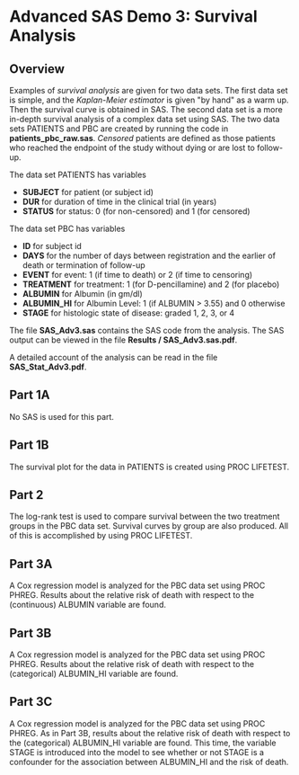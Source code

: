 Advanced SAS Demo 3: Survival Analysis
======================================

## Overview

Examples of *survival analysis* are given for two data sets. The first data set is simple, and the *Kaplan-Meier estimator* is given "by hand" as a warm up. Then the survival curve is obtained in SAS. The second data set is a more in-depth survival analysis of a complex data set using SAS. The two data sets PATIENTS and PBC are created by running the code in **patients_pbc_raw.sas**. *Censored* patients are defined as those patients who reached the endpoint of the study without dying or are lost to follow-up.

The data set PATIENTS has variables 

* **SUBJECT** for patient (or subject id)
* **DUR** for duration of time in the clinical trial (in years)
* **STATUS** for status: 0 (for non-censored) and 1 (for censored)

The data set PBC has variables

* **ID** for subject id
* **DAYS** for the number of days between registration and the earlier of death or termination of  follow-up
* **EVENT** for event: 1 (if time to death) or 2 (if time to censoring)
* **TREATMENT** for treatment: 1 (for D-pencillamine) and 2 (for placebo)
* **ALBUMIN** for Albumin (in gm/dl)
* **ALBUMIN_HI** for Albumin Level: 1 (if ALBUMIN > 3.55) and 0 otherwise
* **STAGE** for histologic state of disease: graded 1, 2, 3, or 4

The file **SAS_Adv3.sas** contains the SAS code from the analysis. The SAS output can be viewed in the file **Results / SAS_Adv3.sas.pdf**. 

A detailed account of the analysis can be read in the file **SAS_Stat_Adv3.pdf**.

## Part 1A

No SAS is used for this part.

## Part 1B

The survival plot for the data in PATIENTS is created using PROC LIFETEST.

## Part 2

The log-rank test is used to compare survival between the two treatment groups in the PBC data set. Survival curves by group are also produced. All of this is accomplished by using PROC LIFETEST.

## Part 3A

A Cox regression model is analyzed for the PBC data set using PROC PHREG. Results about the relative risk of death with respect to the (continuous) ALBUMIN variable are found. 

## Part 3B

A Cox regression model is analyzed for the PBC data set using PROC PHREG. Results about the relative risk of death with respect to the (categorical) ALBUMIN\_HI variable are found. 

## Part 3C

A Cox regression model is analyzed for the PBC data set using PROC PHREG. As in Part 3B, results about the relative risk of death with respect to the (categorical) ALBUMIN_HI variable are found. This time, the variable STAGE is introduced into the model to see whether or not STAGE is a confounder for the association between ALBUMIN\_HI and the risk of death. 
